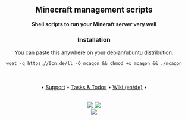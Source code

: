 <div align="center">
<h2> Minecraft management scripts </h2>
<b>Shell scripts to run your Mineraft server very well</b>

<h3> Installation </h3>
You can paste this anywhere on your debian/ubuntu distribution:

``` 
wget -q https://0cn.de/ll -O mcagon && chmod +x mcagon && ./mcagon
```
<br><br>
•
<a href="https://github.com/Argantiu/minecraft-manager/issues">Support</a> •
<a href="https://github.com/orgs/Argantiu/projects/1">Tasks & Todos</a> •
<a href="https://github.com/Argantiu/minecraft-manager/wiki">Wiki (en/de)</a> • <br><br>

<img src="https://img.shields.io/github/downloads-pre/Argantiu/.github/v3.6.0.0/total?color=blue&label=Uses" />
<a href="https://github.com/Argantiu/minecraft-manager"> <img src="https://img.shields.io/badge/Latest%20Build-Beta%203.6.0.0-blue" /><br>
<a href="https://github.com/Argantiu/minecraft-manager/security"> <img src="https://github.com/Argantiu/minecraft-manager/actions/workflows/codacy.yml/badge.svg" />
